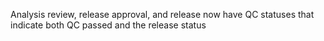 Analysis review, release approval, and release now have QC statuses that indicate both QC passed and
the release status
